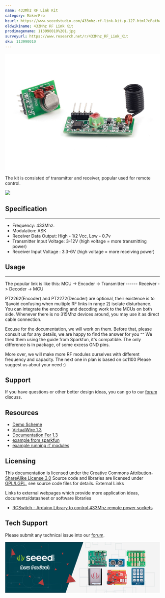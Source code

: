 ```yaml
---
name: 433Mhz RF Link Kit
category: MakerPro
bzurl: https://www.seeedstudio.com/433mhz-rf-link-kit-p-127.html?cPath=139_140
oldwikiname: 433Mhz RF Link Kit
prodimagename: 113990010%201.jpg
surveyurl: https://www.research.net/r/433Mhz_RF_Link_Kit
sku: 113990010
---
```


![](https://github.com/SeeedDocument/433Mhz_RF_Link_Kit/raw/master/img/113990010%201.jpg)

The kit is consisted of transmitter and receiver, popular used for remote control.

[![](https://github.com/SeeedDocument/Seeed-WiKi/raw/master/docs/images/300px-Get_One_Now_Banner-ragular.png)](http://www.seeedstudio.com/depot/433mhz-rf-link-kit-p-127.html?cPath=139_140)

## Specification
---
- Frequency: 433Mhz.
- Modulation: ASK
- Receiver Data Output: High - 1/2 Vcc, Low - 0.7v
- Transmitter Input Voltage: 3-12V (high voltage = more transmitting power)
- Receiver Input Voltage : 3.3-6V (high voltage = more receiving power)

## Usage
---
The popular link is like this: MCU -> Encoder -> Transmitter ------ Receiver -> Decoder -> MCU

PT2262(Encoder) and PT2272(Decoder) are optional, their existence is to 1)avoid confusing when multiple RF links in range 2) isolate disturbance. You can integrate the encoding and decoding work to the MCUs on both side. Whenever there is no 315Mhz devices around, you may use it as direct cable connection.

Excuse for the documentation, we will work on them. Before that, please consult us for any details, we are happy to find the answer for you ^^ We tried them using the guide from Sparkfun, it's compatible. The only difference is in package, of some excess GND pins.

More over, we will make more RF modules ourselves with different frequency and capacity. The next one in plan is based on cc1100 Please suggest us about your need :)

## Support

If you have questions or other better design ideas, you can go to our [forum](https://community.seeedstudio.com/) discuss.

## Resources

- [Demo Scheme](https://github.com/SeeedDocument/433Mhz_RF_Link_Kit/raw/master/res/315MRFlink.pdf)
- [VirtualWire 1.3](https://github.com/SeeedDocument/433Mhz_RF_Link_Kit/raw/master/res/VirtualWire.rar)
- [Documentation For 1.3](https://github.com/SeeedDocument/433Mhz_RF_Link_Kit/raw/master/res/VirtualWire.pdf)
- [example from sparkfun](https://github.com/SeeedDocument/433Mhz_RF_Link_Kit/raw/master/res/KLP_Walkthrough.pdf)
- [example running rf modules](http://winavr.scienceprog.com/example-avr-projects/running-tx433-and-rx433-rf-modules-with-avr-microcontrollers.html)


## Licensing

This documentation is licensed under the Creative Commons [Attribution-ShareAlike License 3.0](https://creativecommons.org/licenses/by-sa/3.0/) Source code and libraries are licensed under [GPL/LGPL](http://www.gnu.org/licenses/gpl.html), see source code files for details.
External Links

Links to external webpages which provide more application ideas, documents/datasheet or software libraries
- [RCSwitch - Arduino Library to control 433Mhz remote power sockets](http://code.google.com/p/rc-switch)

## Tech Support
Please submit any technical issue into our [forum](http://forum.seeedstudio.com/). <br /><p style="text-align:center"><a href="https://www.seeedstudio.com/act-4.html" target="_blank"><img src="https://github.com/SeeedDocument/Wiki_Banner/raw/master/new_product.jpg" /></a></p>